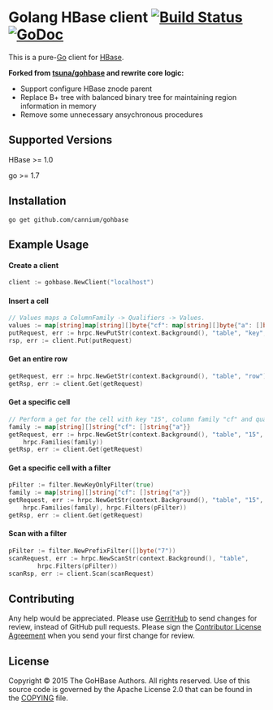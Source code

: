# Golang HBase client [![Build Status](https://travis-ci.org/tsuna/gohbase.svg?branch=master)](https://travis-ci.org/tsuna/gohbase)[![GoDoc](https://godoc.org/github.com/tsuna/gohbase?status.png)](https://godoc.org/github.com/tsuna/gohbase)

This is a pure-[Go](http://golang.org/) client for [HBase](http://hbase.org).

**Forked from [tsuna/gohbase](https://github.com/tsuna/gohbase) and rewrite core logic:**

- Support configure HBase znode parent
- ​Replace B+ tree with balanced binary tree for maintaining region information in memory
- Remove some unnecessary ansychronous procedures

## Supported Versions

HBase >= 1.0

go >= 1.7

## Installation

    go get github.com/cannium/gohbase

## Example Usage

#### Create a client
```go
client := gohbase.NewClient("localhost")
```
#### Insert a cell
```go
// Values maps a ColumnFamily -> Qualifiers -> Values.
values := map[string]map[string][]byte{"cf": map[string][]byte{"a": []byte{0}}}
putRequest, err := hrpc.NewPutStr(context.Background(), "table", "key", values)
rsp, err := client.Put(putRequest)
```

#### Get an entire row
```go
getRequest, err := hrpc.NewGetStr(context.Background(), "table", "row")
getRsp, err := client.Get(getRequest)
```

#### Get a specific cell
```go
// Perform a get for the cell with key "15", column family "cf" and qualifier "a"
family := map[string][]string{"cf": []string{"a"}}
getRequest, err := hrpc.NewGetStr(context.Background(), "table", "15",
    hrpc.Families(family))
getRsp, err := client.Get(getRequest)
```

#### Get a specific cell with a filter
```go
pFilter := filter.NewKeyOnlyFilter(true)
family := map[string][]string{"cf": []string{"a"}}
getRequest, err := hrpc.NewGetStr(context.Background(), "table", "15",
    hrpc.Families(family), hrpc.Filters(pFilter))
getRsp, err := client.Get(getRequest)
```

#### Scan with a filter
```go
pFilter := filter.NewPrefixFilter([]byte("7"))
scanRequest, err := hrpc.NewScanStr(context.Background(), "table",
		hrpc.Filters(pFilter))
scanRsp, err := client.Scan(scanRequest)
```

## Contributing

Any help would be appreciated. Please use
[GerritHub](https://review.gerrithub.io/#/admin/projects/tsuna/gohbase) to
send changes for review, instead of GitHub pull requests. Please sign the
[Contributor License Agreement](https://docs.google.com/spreadsheet/viewform?formkey=dFNiOFROLXJBbFBmMkQtb1hNMWhUUnc6MQ)
when you send your first change for review.  

## License

Copyright © 2015 The GoHBase Authors. All rights reserved. Use of this source code is governed by the Apache License 2.0 that can be found in the [COPYING](COPYING) file.
